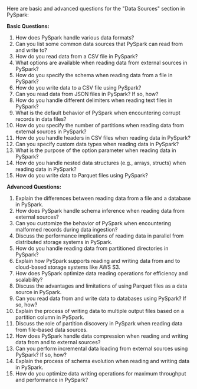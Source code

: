 Here are basic and advanced questions for the "Data Sources" section in PySpark:

**Basic Questions:**

1. How does PySpark handle various data formats?
2. Can you list some common data sources that PySpark can read from and write to?
3. How do you read data from a CSV file in PySpark?
4. What options are available when reading data from external sources in PySpark?
5. How do you specify the schema when reading data from a file in PySpark?
6. How do you write data to a CSV file using PySpark?
7. Can you read data from JSON files in PySpark? If so, how?
8. How do you handle different delimiters when reading text files in PySpark?
9. What is the default behavior of PySpark when encountering corrupt records in data files?
10. How do you specify the number of partitions when reading data from external sources in PySpark?
11. How do you handle headers in CSV files when reading data in PySpark?
12. Can you specify custom data types when reading data in PySpark?
13. What is the purpose of the option parameter when reading data in PySpark?
14. How do you handle nested data structures (e.g., arrays, structs) when reading data in PySpark?
15. How do you write data to Parquet files using PySpark?

**Advanced Questions:**

1. Explain the differences between reading data from a file and a database in PySpark.
2. How does PySpark handle schema inference when reading data from external sources?
3. Can you customize the behavior of PySpark when encountering malformed records during data ingestion?
4. Discuss the performance implications of reading data in parallel from distributed storage systems in PySpark.
5. How do you handle reading data from partitioned directories in PySpark?
6. Explain how PySpark supports reading and writing data from and to cloud-based storage systems like AWS S3.
7. How does PySpark optimize data reading operations for efficiency and scalability?
8. Discuss the advantages and limitations of using Parquet files as a data source in PySpark.
9. Can you read data from and write data to databases using PySpark? If so, how?
10. Explain the process of writing data to multiple output files based on a partition column in PySpark.
11. Discuss the role of partition discovery in PySpark when reading data from file-based data sources.
12. How does PySpark handle data compression when reading and writing data from and to external sources?
13. Can you perform incremental data loading from external sources using PySpark? If so, how?
14. Explain the process of schema evolution when reading and writing data in PySpark.
15. How do you optimize data writing operations for maximum throughput and performance in PySpark?


